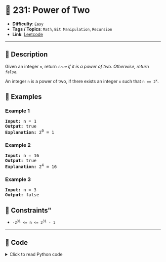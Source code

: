 # 🧩 231: Power of Two

- **Difficulty**: `Easy`
- **Tags / Topics**: `Math`, `Bit Manipulation`, `Recursion`
- **Link**: [Leetcode](https://leetcode.com/problems/power-of-two/)

---

## 📜 Description

<p>Given an integer <code>n</code>, return <em><code>true</code> if it is a power of two. Otherwise, return <code>false</code></em>.</p>

<p>An integer <code>n</code> is a power of two, if there exists an integer <code>x</code> such that <code>n == 2<sup>x</sup></code>.</p>




## 🧪 Examples

### Example 1
<pre>
<strong>Input:</strong> n = 1
<strong>Output:</strong> true
<strong>Explanation: </strong>2<sup>0</sup> = 1
</pre>


### Example 2
<pre>
<strong>Input:</strong> n = 16
<strong>Output:</strong> true
<strong>Explanation: </strong>2<sup>4</sup> = 16
</pre>


### Example 3
<pre>
<strong>Input:</strong> n = 3
<strong>Output:</strong> false
</pre>




## 📌 Constraints"
<ul>
	<li><code>-2<sup>31</sup> &lt;= n &lt;= 2<sup>31</sup> - 1</code></li>
</ul>



---
<!--- code section starts -->
## 🧠 Code



<details>
<summary>Click to read Python code</summary>

```python
class Solution:
    def isPowerOfTwo(self, n: int) -> bool:
        if n <= 0:
            return False
        return not (n & n - 1)

```

</details>
    

<!--- code section ends -->
